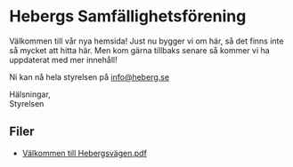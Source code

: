 # Hebergs Samfällighetsförening

Välkommen till vår nya hemsida!
Just nu bygger vi om här, så det finns inte så mycket att hitta här.
Men kom gärna tillbaks senare så kommer vi ha uppdaterat med mer innehåll!

Ni kan nå hela styrelsen på <a href="mailto:info@heberg.se">info@heberg.se</a>

Hälsningar,<br>
Styrelsen

## Filer

- [Välkommen till Hebergsvägen.pdf](filer/välkommen-till-hebergsvägen.pdf)
